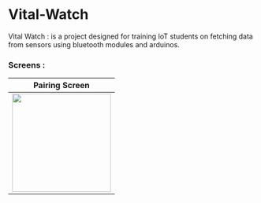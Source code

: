 # Vital-Watch

Vital Watch : is a project designed for training IoT students on fetching data from sensors using bluetooth modules and arduinos.

### Screens : 
| Pairing Screen  |
|-------|
| <img src="https://user-images.githubusercontent.com/60224159/153967444-466ac61f-ca91-4a08-8904-bb82f0e4ff63.png" width="200"> |


